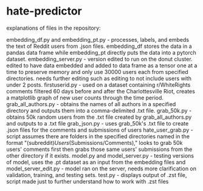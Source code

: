 # hate-predictor

explanations of files in the repository:

embedding_df.py and embedding_pt.py - processes, labels, and embeds the text of Reddit users from .json files. embedding_df stores the data in a pandas data frame while embedding_pt directly puts the data into a pytorch dataset. 
embedding_server.py - version edited to run on the donut cluster. edited to have data embedded and added to data frame as a tensor one at a time to preserve memory and only use 30000 users each from specified directories. needs further editing such as editing to not include users with under 2 posts.
firstuserid.py - used on a dataset containing r/WhiteRights comments filtered 60 days before and after the Charlottesville Riot, creates a matplotlib graph of new user counts through the time period.
grab_all_authors.py - obtains the names of all authors in a specified directory and outputs them into a comma-delimited .txt file.
grab_50k.py - obtains 50k random users from the .txt file created by grab_all_authors.py and outputs to a .txt file
grab_json.py - uses grab_50k's .txt file to create .json files for the comments and submissions of users
hate_user_grab.py - script assumes there are folders in the specified directories named in the format "(subreddit)_Users_(Submissions/Comments)," looks to grab 50k users' comments first then grabs those same users' submissions from the other directory if it exists.
model.py and model_server.py - testing versions of model, uses the .pt dataset as an input from the embedding files and
model_server_edit.py - model ran on the server, needs more clarification on validation, training, and testing sets.
test.py - displays output of .zst file, script made just to further understand how to work with .zst files

